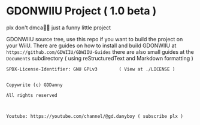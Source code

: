 GDONWIIU Project ( 1.0 beta )
===================
plx don't dmca🙏🥺 just a funny little project

GDONWIIU source tree, use this repo if you want to build the project on your WiiU. There are guides on how to install and build GDONWIIU at  `https://github.com/GDWIIU/GDWIIU-Guides` there are also small guides at the `Documents` subdirectory ( using reStructuredText and Markdown formatting )




    SPDX-License-Identifier: GNU GPLv3        ( View at ./LICENSE )


    Copywrite (c) GDDanny

    All rights reserved



    Youtube: https://youtube.com/channel/@gd.danyboy ( subscribe plx )
  
